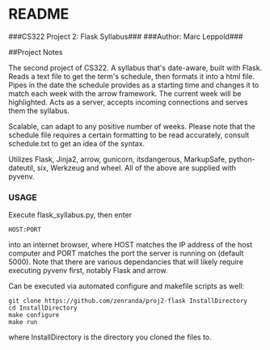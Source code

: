 # README #

###CS322 Project 2: Flask Syllabus###
###Author: Marc Leppold###

##Project Notes

The second project of CS322. A syllabus that's date-aware, built with Flask. Reads a text file to get the term's schedule, then formats it into a html file. Pipes in the date the schedule provides as a starting time and changes it to match each week with the arrow framework. The current week will be highlighted. Acts as a server, accepts incoming connections and serves them the syllabus.

Scalable, can adapt to any positive number of weeks. Please note that the schedule file requires a certain formatting to be read accurately, consult schedule.txt to get an idea of the syntax.

Utilizes Flask, Jinja2, arrow, gunicorn, itsdangerous, MarkupSafe, python-dateutil, six, Werkzeug and wheel. All of the above are supplied with pyvenv.

### USAGE ###

Execute flask_syllabus.py, then enter 
```
HOST:PORT
```
into an internet browser, where HOST matches the IP address of the host computer and PORT matches the port the server is running on (default 5000). Note that there are various dependancies that will likely require executing pyvenv first, notably Flask and arrow.

Can be executed via automated configure and makefile scripts as well:
```
git clone https://github.com/zenranda/proj2-flask InstallDirectory
cd InstallDirectory
make configure
make run
```
where InstallDirectory is the directory you cloned the files to.
